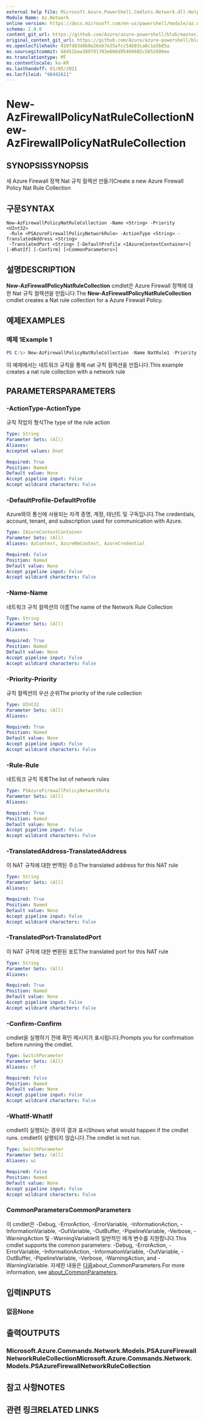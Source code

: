```yaml
---
external help file: Microsoft.Azure.PowerShell.Cmdlets.Network.dll-Help.xml
Module Name: Az.Network
online version: https://docs.microsoft.com/en-us/powershell/module/az.network/new-azfirewallpolicynatrulecollection
schema: 2.0.0
content_git_url: https://github.com/Azure/azure-powershell/blob/master/src/Network/Network/help/New-AzFirewallPolicyNatRuleCollection.md
original_content_git_url: https://github.com/Azure/azure-powershell/blob/master/src/Network/Network/help/New-AzFirewallPolicyNatRuleCollection.md
ms.openlocfilehash: 010fd83d8b8e26e67e35afcc54b03ca0c1a5bd5a
ms.sourcegitcommit: 68451baa389791703e666d95469602c5652609ee
ms.translationtype: MT
ms.contentlocale: ko-KR
ms.lasthandoff: 01/05/2021
ms.locfileid: "98492611"
---
```

# <span data-ttu-id="b5ef5-101">New-AzFirewallPolicyNatRuleCollection</span><span class="sxs-lookup"><span data-stu-id="b5ef5-101">New-AzFirewallPolicyNatRuleCollection</span></span>

## <span data-ttu-id="b5ef5-102">SYNOPSIS</span><span class="sxs-lookup"><span data-stu-id="b5ef5-102">SYNOPSIS</span></span>
<span data-ttu-id="b5ef5-103">새 Azure Firewall 정책 Nat 규칙 컬렉션 만들기</span><span class="sxs-lookup"><span data-stu-id="b5ef5-103">Create a new Azure Firewall Policy Nat Rule Collection</span></span>

## <span data-ttu-id="b5ef5-104">구문</span><span class="sxs-lookup"><span data-stu-id="b5ef5-104">SYNTAX</span></span>

```
New-AzFirewallPolicyNatRuleCollection -Name <String> -Priority <UInt32>
 -Rule <PSAzureFirewallPolicyNetworkRule> -ActionType <String> -TranslatedAddress <String>
 -TranslatedPort <String> [-DefaultProfile <IAzureContextContainer>] [-WhatIf] [-Confirm] [<CommonParameters>]
```

## <span data-ttu-id="b5ef5-105">설명</span><span class="sxs-lookup"><span data-stu-id="b5ef5-105">DESCRIPTION</span></span>
<span data-ttu-id="b5ef5-106">**New-AzFirewallPolicyNatRuleCollection** cmdlet은 Azure Firewall 정책에 대한 Nat 규칙 컬렉션을 만듭니다.</span><span class="sxs-lookup"><span data-stu-id="b5ef5-106">The **New-AzFirewallPolicyNatRuleCollection** cmdlet creates a Nat rule collection for a Azure Firewall Policy.</span></span>

## <span data-ttu-id="b5ef5-107">예제</span><span class="sxs-lookup"><span data-stu-id="b5ef5-107">EXAMPLES</span></span>

### <span data-ttu-id="b5ef5-108">예제 1</span><span class="sxs-lookup"><span data-stu-id="b5ef5-108">Example 1</span></span>
```powershell
PS C:\> New-AzFirewallPolicyNatRuleCollection -Name NatRule1 -Priority 200 -Rule $netRule1 -ActionType "Dnat" -TranslatedAddress "192.168.0.1" -TranslatedPort "100"
```

<span data-ttu-id="b5ef5-109">이 예제에서는 네트워크 규칙을 통해 nat 규칙 컬렉션을 만듭니다.</span><span class="sxs-lookup"><span data-stu-id="b5ef5-109">This example creates a nat rule collection with a network rule</span></span>

## <span data-ttu-id="b5ef5-110">PARAMETERS</span><span class="sxs-lookup"><span data-stu-id="b5ef5-110">PARAMETERS</span></span>

### <span data-ttu-id="b5ef5-111">-ActionType</span><span class="sxs-lookup"><span data-stu-id="b5ef5-111">-ActionType</span></span>
<span data-ttu-id="b5ef5-112">규칙 작업의 형식</span><span class="sxs-lookup"><span data-stu-id="b5ef5-112">The type of the rule action</span></span>

```yaml
Type: String
Parameter Sets: (All)
Aliases:
Accepted values: Dnat

Required: True
Position: Named
Default value: None
Accept pipeline input: False
Accept wildcard characters: False
```

### <span data-ttu-id="b5ef5-113">-DefaultProfile</span><span class="sxs-lookup"><span data-stu-id="b5ef5-113">-DefaultProfile</span></span>
<span data-ttu-id="b5ef5-114">Azure와의 통신에 사용되는 자격 증명, 계정, 테넌트 및 구독입니다.</span><span class="sxs-lookup"><span data-stu-id="b5ef5-114">The credentials, account, tenant, and subscription used for communication with Azure.</span></span>

```yaml
Type: IAzureContextContainer
Parameter Sets: (All)
Aliases: AzContext, AzureRmContext, AzureCredential

Required: False
Position: Named
Default value: None
Accept pipeline input: False
Accept wildcard characters: False
```

### <span data-ttu-id="b5ef5-115">-Name</span><span class="sxs-lookup"><span data-stu-id="b5ef5-115">-Name</span></span>
<span data-ttu-id="b5ef5-116">네트워크 규칙 컬렉션의 이름</span><span class="sxs-lookup"><span data-stu-id="b5ef5-116">The name of the Network Rule Collection</span></span>

```yaml
Type: String
Parameter Sets: (All)
Aliases:

Required: True
Position: Named
Default value: None
Accept pipeline input: False
Accept wildcard characters: False
```

### <span data-ttu-id="b5ef5-117">-Priority</span><span class="sxs-lookup"><span data-stu-id="b5ef5-117">-Priority</span></span>
<span data-ttu-id="b5ef5-118">규칙 컬렉션의 우선 순위</span><span class="sxs-lookup"><span data-stu-id="b5ef5-118">The priority of the rule collection</span></span>

```yaml
Type: UInt32
Parameter Sets: (All)
Aliases:

Required: True
Position: Named
Default value: None
Accept pipeline input: False
Accept wildcard characters: False
```

### <span data-ttu-id="b5ef5-119">-Rule</span><span class="sxs-lookup"><span data-stu-id="b5ef5-119">-Rule</span></span>
<span data-ttu-id="b5ef5-120">네트워크 규칙 목록</span><span class="sxs-lookup"><span data-stu-id="b5ef5-120">The list of network rules</span></span>

```yaml
Type: PSAzureFirewallPolicyNetworkRule
Parameter Sets: (All)
Aliases:

Required: True
Position: Named
Default value: None
Accept pipeline input: False
Accept wildcard characters: False
```

### <span data-ttu-id="b5ef5-121">-TranslatedAddress</span><span class="sxs-lookup"><span data-stu-id="b5ef5-121">-TranslatedAddress</span></span>
<span data-ttu-id="b5ef5-122">이 NAT 규칙에 대한 번역된 주소</span><span class="sxs-lookup"><span data-stu-id="b5ef5-122">The translated address for this NAT rule</span></span>

```yaml
Type: String
Parameter Sets: (All)
Aliases:

Required: True
Position: Named
Default value: None
Accept pipeline input: False
Accept wildcard characters: False
```

### <span data-ttu-id="b5ef5-123">-TranslatedPort</span><span class="sxs-lookup"><span data-stu-id="b5ef5-123">-TranslatedPort</span></span>
<span data-ttu-id="b5ef5-124">이 NAT 규칙에 대한 변환된 포트</span><span class="sxs-lookup"><span data-stu-id="b5ef5-124">The translated port for this NAT rule</span></span>

```yaml
Type: String
Parameter Sets: (All)
Aliases:

Required: True
Position: Named
Default value: None
Accept pipeline input: False
Accept wildcard characters: False
```

### <span data-ttu-id="b5ef5-125">-Confirm</span><span class="sxs-lookup"><span data-stu-id="b5ef5-125">-Confirm</span></span>
<span data-ttu-id="b5ef5-126">cmdlet을 실행하기 전에 확인 메시지가 표시됩니다.</span><span class="sxs-lookup"><span data-stu-id="b5ef5-126">Prompts you for confirmation before running the cmdlet.</span></span>

```yaml
Type: SwitchParameter
Parameter Sets: (All)
Aliases: cf

Required: False
Position: Named
Default value: None
Accept pipeline input: False
Accept wildcard characters: False
```

### <span data-ttu-id="b5ef5-127">-WhatIf</span><span class="sxs-lookup"><span data-stu-id="b5ef5-127">-WhatIf</span></span>
<span data-ttu-id="b5ef5-128">cmdlet이 실행되는 경우의 결과 표시</span><span class="sxs-lookup"><span data-stu-id="b5ef5-128">Shows what would happen if the cmdlet runs.</span></span>
<span data-ttu-id="b5ef5-129">cmdlet이 실행되지 않습니다.</span><span class="sxs-lookup"><span data-stu-id="b5ef5-129">The cmdlet is not run.</span></span>

```yaml
Type: SwitchParameter
Parameter Sets: (All)
Aliases: wi

Required: False
Position: Named
Default value: None
Accept pipeline input: False
Accept wildcard characters: False
```

### <span data-ttu-id="b5ef5-130">CommonParameters</span><span class="sxs-lookup"><span data-stu-id="b5ef5-130">CommonParameters</span></span>
<span data-ttu-id="b5ef5-131">이 cmdlet은 -Debug, -ErrorAction, -ErrorVariable, -InformationAction, -InformationVariable, -OutVariable, -OutBuffer, -PipelineVariable, -Verbose, -WarningAction 및 -WarningVariable의 일반적인 매개 변수를 지원합니다.</span><span class="sxs-lookup"><span data-stu-id="b5ef5-131">This cmdlet supports the common parameters: -Debug, -ErrorAction, -ErrorVariable, -InformationAction, -InformationVariable, -OutVariable, -OutBuffer, -PipelineVariable, -Verbose, -WarningAction, and -WarningVariable.</span></span> <span data-ttu-id="b5ef5-132">자세한 내용은 [다음](http://go.microsoft.com/fwlink/?LinkID=113216)about_CommonParameters.</span><span class="sxs-lookup"><span data-stu-id="b5ef5-132">For more information, see [about_CommonParameters](http://go.microsoft.com/fwlink/?LinkID=113216).</span></span>

## <span data-ttu-id="b5ef5-133">입력</span><span class="sxs-lookup"><span data-stu-id="b5ef5-133">INPUTS</span></span>

### <span data-ttu-id="b5ef5-134">없음</span><span class="sxs-lookup"><span data-stu-id="b5ef5-134">None</span></span>

## <span data-ttu-id="b5ef5-135">출력</span><span class="sxs-lookup"><span data-stu-id="b5ef5-135">OUTPUTS</span></span>

### <span data-ttu-id="b5ef5-136">Microsoft.Azure.Commands.Network.Models.PSAzureFirewallNetworkRuleCollection</span><span class="sxs-lookup"><span data-stu-id="b5ef5-136">Microsoft.Azure.Commands.Network.Models.PSAzureFirewallNetworkRuleCollection</span></span>

## <span data-ttu-id="b5ef5-137">참고 사항</span><span class="sxs-lookup"><span data-stu-id="b5ef5-137">NOTES</span></span>

## <span data-ttu-id="b5ef5-138">관련 링크</span><span class="sxs-lookup"><span data-stu-id="b5ef5-138">RELATED LINKS</span></span>
